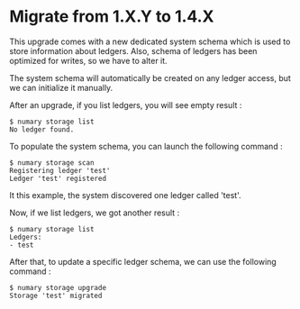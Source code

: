 # Migrate from 1.X.Y to 1.4.X

This upgrade comes with a new dedicated system schema which is used to store information about ledgers.
Also, schema of ledgers has been optimized for writes, so we have to alter it.

The system schema will automatically be created on any ledger access, but we can initialize it manually.

After an upgrade, if you list ledgers, you will see empty result :
```
$ numary storage list
No ledger found.
```

To populate the system schema, you can launch the following command :
```
$ numary storage scan
Registering ledger 'test'
Ledger 'test' registered
```

It this example, the system discovered one ledger called 'test'.

Now, if we list ledgers, we got another result :
```
$ numary storage list
Ledgers:
- test
```

After that, to update a specific ledger schema, we can use the following command :
```
$ numary storage upgrade
Storage 'test' migrated
```